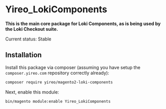# Yireo_LokiComponents

**This is the main core package for Loki Components, as is being used by the Loki Checkout suite.**

Current status: Stable

## Installation
Install this package via composer (assuming you have setup the `composer.yireo.com` repository correctly already):
```bash
composer require yireo/magento2-loki-components
```

Next, enable this module:
```bash
bin/magento module:enable Yireo_LokiComponents
```
